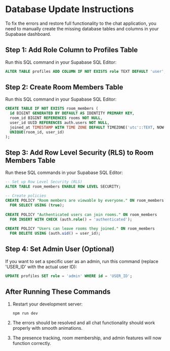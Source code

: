 # Database Update Instructions

To fix the errors and restore full functionality to the chat application, you need to manually create the missing database tables and columns in your Supabase dashboard.

## Step 1: Add Role Column to Profiles Table

Run this SQL command in your Supabase SQL Editor:

```sql
ALTER TABLE profiles ADD COLUMN IF NOT EXISTS role TEXT DEFAULT 'user';
```

## Step 2: Create Room Members Table

Run this SQL command in your Supabase SQL Editor:

```sql
CREATE TABLE IF NOT EXISTS room_members (
  id BIGINT GENERATED BY DEFAULT AS IDENTITY PRIMARY KEY,
  room_id BIGINT REFERENCES rooms NOT NULL,
  user_id UUID REFERENCES auth.users NOT NULL,
  joined_at TIMESTAMP WITH TIME ZONE DEFAULT TIMEZONE('utc'::TEXT, NOW()) NOT NULL,
  UNIQUE(room_id, user_id)
);
```

## Step 3: Add Row Level Security (RLS) to Room Members Table

Run these SQL commands in your Supabase SQL Editor:

```sql
-- Set up Row Level Security (RLS)
ALTER TABLE room_members ENABLE ROW LEVEL SECURITY;

-- Create policies
CREATE POLICY "Room members are viewable by everyone." ON room_members
  FOR SELECT USING (true);
  
CREATE POLICY "Authenticated users can join rooms." ON room_members
  FOR INSERT WITH CHECK (auth.role() = 'authenticated');
  
CREATE POLICY "Users can leave rooms they joined." ON room_members
  FOR DELETE USING (auth.uid() = user_id);
```

## Step 4: Set Admin User (Optional)

If you want to set a specific user as an admin, run this command (replace 'USER_ID' with the actual user ID):

```sql
UPDATE profiles SET role = 'admin' WHERE id = 'USER_ID';
```

## After Running These Commands

1. Restart your development server:
   ```bash
   npm run dev
   ```

2. The errors should be resolved and all chat functionality should work properly with smooth animations.

3. The presence tracking, room membership, and admin features will now function correctly.